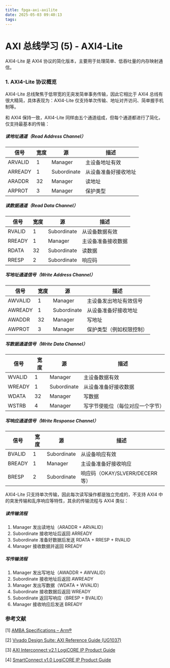 ```yaml
---
title: fpga-axi-axilite
date: 2025-05-03 09:40:13
tags:
---
```


# AXI 总线学习 (5) - AXI4-Lite

AXI4-Lite 是 AXI4 协议的简化版本，主要用于处理简单、低吞吐量的内存映射通信。



### 1. AXI4-Lite 协议概览

AXI4-Lite 总线聚焦于低带宽的无突发简单事务传输，因此它相比于 AXI4 总线有很大精简，具体表现为：AXI4-Lite 仅支持单次传输、地址对齐访问、简单握手机制等。

和 AXI4 保持一致，AXI4-Lite 同样由五个通道组成，但每个通道都进行了简化，仅支持最基本的传输：

##### 读地址通道（Read Address Channel）

| 信号    | 宽度 | 源          | 描述                 |
| ------- | ---- | ----------- | -------------------- |
| ARVALID | 1    | Manager     | 主设备地址有效       |
| ARREADY | 1    | Subordinate | 从设备准备好接收地址 |
| ARADDR  | 32   | Manager     | 读地址               |
| ARPROT  | 3    | Manager     | 保护类型             |

##### 读数据通道（Read Data Channel）

| 信号   | 宽度 | 源          | 描述               |
| ------ | ---- | ----------- | ------------------ |
| RVALID | 1    | Subordinate | 从设备数据有效     |
| RREADY | 1    | Manager     | 主设备准备接收数据 |
| RDATA  | 32   | Subordinate | 读数据             |
| RRESP  | 2    | Subordinate | 响应码             |

##### 写地址通道信号（Write Address Channel）

| 信号    | 宽度 | 源          | 描述                     |
| ------- | ---- | ----------- | ------------------------ |
| AWVALID | 1    | Manager     | 主设备发出地址有效信号   |
| AWREADY | 1    | Subordinate | 从设备准备好接收地址     |
| AWADDR  | 32   | Manager     | 写地址                   |
| AWPROT  | 3    | Manager     | 保护类型（例如权限控制） |

##### 写数据通道信号（Write Data Channel）

| 信号   | 宽度 | 源          | 描述                             |
| ------ | ---- | ----------- | -------------------------------- |
| WVALID | 1    | Manager     | 主设备数据有效                   |
| WREADY | 1    | Subordinate | 从设备准备好接收数据             |
| WDATA  | 32   | Manager     | 写数据                           |
| WSTRB  | 4    | Manager     | 写字节使能位（每位对应一个字节） |

##### 写响应通道信号（Write Response Channel）

| 信号   | 宽度 | 源          | 描述                            |
| ------ | ---- | ----------- | ------------------------------- |
| BVALID | 1    | Subordinate | 从设备响应有效                  |
| BREADY | 1    | Manager     | 主设备准备好接收响应            |
| BRESP  | 2    | Subordinate | 响应码（OKAY/SLVERR/DECERR 等） |

AXI4-Lite 只支持单次传输，因此每次读写操作都是独立完成的，不支持 AXI4 中的突发传输和乱序响应等特性，其余的传输流程与 AXI4 类似：

##### 读传输流程

1. Manager 发出读地址（ARADDR + ARVALID）
2. Subordinate 接收地址后返回 ARREADY
3. Subordinate 准备好数据后发送 RDATA + RRESP + RVALID
4. Manager 接收数据并返回 RREADY

##### 写传输流程

1. Manager 发出写地址（AWADDR + AWVALID）
2. Subordinate 接收地址后返回 AWREADY
3. Manager 发出写数据（WDATA + WVALID）
4. Subordinate 接收数据后返回 WREADY
5. Subordinate 返回写响应（BRESP + BVALID）
6. Manager 接收响应后发送 BREADY



### 参考文献

[1] [AMBA Specifications – Arm®](https://www.arm.com/architecture/system-architectures/amba/amba-specifications)

[2] [Vivado Design Suite: AXI Reference Guide (UG1037)](https://china.xilinx.com/support/documents/ip_documentation/axi_ref_guide/latest/ug1037-vivado-axi-reference-guide.pdf)

[3] [AXI Interconnect v2.1 LogiCORE IP Product Guide](https://www.xilinx.com/support/documents/ip_documentation/axi_interconnect/v2_1/pg059-axi-interconnect.pdf)

[4] [SmartConnect v1.0 LogiCORE IP Product Guide](https://www.xilinx.com/support/documents/ip_documentation/smartconnect/v1_0/pg247-smartconnect.pdf)
